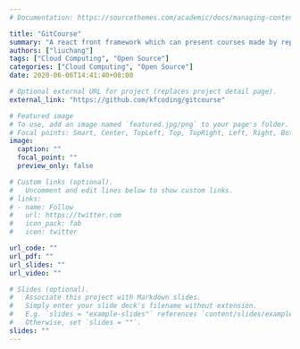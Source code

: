 ```yaml
---
# Documentation: https://sourcethemes.com/academic/docs/managing-content/

title: "GitCourse"
summary: "A react front framework which can present courses made by repositories"
authors: ["liuchang"]
tags: ["Cloud Computing", "Open Source"]
categories: ["Cloud Computing", "Open Source"]
date: 2020-06-06T14:41:40+08:00

# Optional external URL for project (replaces project detail page).
external_link: "https://github.com/kfcoding/gitcourse"

# Featured image
# To use, add an image named `featured.jpg/png` to your page's folder.
# Focal points: Smart, Center, TopLeft, Top, TopRight, Left, Right, BottomLeft, Bottom, BottomRight.
image:
  caption: ""
  focal_point: ""
  preview_only: false

# Custom links (optional).
#   Uncomment and edit lines below to show custom links.
# links:
# - name: Follow
#   url: https://twitter.com
#   icon_pack: fab
#   icon: twitter

url_code: ""
url_pdf: ""
url_slides: ""
url_video: ""

# Slides (optional).
#   Associate this project with Markdown slides.
#   Simply enter your slide deck's filename without extension.
#   E.g. `slides = "example-slides"` references `content/slides/example-slides.md`.
#   Otherwise, set `slides = ""`.
slides: ""
---
```

